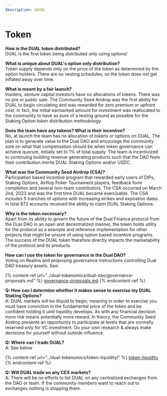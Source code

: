 ```yaml
---
description: $DUAL
---
```


# Token

**How is the DUAL token distributed?**\
DUAL is the first token being distributed only using options!

**What is unique about DUAL's option only distribution?**\
Token supply depends only on the price of the token as determined by the option holders. There are no vesting schedules, so the token does not get inflated away over time.

**What is meant by a fair launch?**\
Insiders, venture capital investors have no allocations of tokens. There was no pre or public sale. The Community Seed Airdrop was the first ability for DUAL to begin circulating and was rewarded for zero premium or upfront cost. In fact, the initial earmarked amount for investment was reallocated to the community to have as pure of a testing ground as possible for the Staking Option token distribution methodology.

**Does the team have any tokens? What is their incentive?**\
No, at launch the team has no allocation of tokens or options on DUAL. The plan is to generate value to the Dual DAO and encourage the community vote on what that compensation should be when token governance can achieve quorum, initially set to 1% of total supply. The team is incentivized to continuing building revenue generating products such that the DAO feels their contribution merits DUAL Staking Options and/or USDC.

**What was the Community Seed Airdrop (CSA)?**\
Participation based incentive program that rewarded early users of DIPs, Staking Options, Airflop Poker Tournament players, feedback form completion and several non-team contributors. The CSA occurred on March 2nd, 2023 and was the first time DUAL became exercisable. The CSA includes 5 tranches of options with increasing strikes and expiration dates. In total 872 accounts received the ability to claim DUAL Staking Options.&#x20;

**Why is the token necessary?**\
Apart from its ability to govern the future of the Dual Finance protocol from the Dual DAO in an open and decentralized manner, the token holds utility for the protocol as a example and reference implementation for other projects that might be unsure of using option based incentive programs. The success of the DUAL token therefore directly impacts the marketability of the protocol and its products.

**How can I use the token for governance in the Dual DAO?**\
Voting on Realms and proposing governance instructions controlling Dual DAO treasury assets. See:

{% content-ref url="../dual-tokenomics/dual-dao/governance-proposals.md" %}
[governance-proposals.md](../dual-tokenomics/dual-dao/governance-proposals.md)
{% endcontent-ref %}

**Q: How can I determine whether it makes sense to exercise my DUAL Staking Options?**\
A: DUAL markets will be illiquid to begin, meaning in order to exercise you must have conviction in the fundamental price of the token and be confident holding it until liquidity develops. As with any financial decision more risk means potentially more reward. In theory, the Community Seed Airdrop presents an opportunity to participate at levels that are normally reserved only for VC investment. Do your own research & always make decisions for yourself without outside influence.

**Q: Where can I trade DUAL?**\
A: See below

{% content-ref url="../dual-tokenomics/token-liquidity/" %}
[token-liquidity](../dual-tokenomics/token-liquidity/)
{% endcontent-ref %}

**Q: Will DUAL trade on any CEX markets?**\
A: There will be no efforts to list DUAL on any centralized exchanges from the DAO or team. If the community members want to reach out to exchanges nothing is stopping them.
